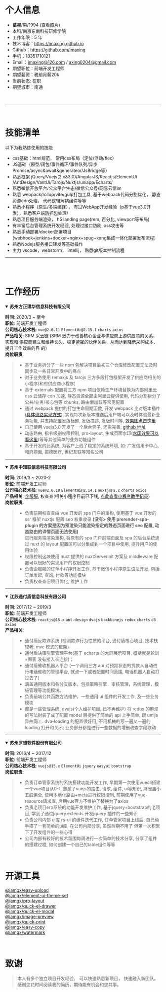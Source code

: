 # 个人信息

- **葛星**/男/1994 <span style="cursor: pointer" onclick="imagePreview(['https://cdn.jsdelivr.net/gh/imaxing/cdn@1.0.5/image/identification.png', 'https://cdn.jsdelivr.net/gh/imaxing/cdn@1.0.5/image/daily.png'])">(查看照片)</span>
- 本科/南京东南科技研修学院
- 工作年限：5 年
- 技术博客：<a href="https://imaxing.github.io" style="text-decoration: underline">https://imaxing.github.io</a>
- Github：<a href="https://github.com/imaxing" style="text-decoration: underline">https://github.com/imaxing</a>
- 手机：18351710121
- Email：imaxing@126.com / axing0204@gmail.com
- 期望职位：前端开发工程师
- 期望薪资：税前月薪20k
- 当前状态: 在职
- 期望城市：南通

<br />

---

<br />

# 技能清单
以下为我熟练使用的技能

- css基础：html规范， 常用css布局（定位/浮动/flex）
- JS基础（原型/闭包/事件循环/事件队列/异步 Promise/async&await&generateor/JsBridge等） 
- 熟悉框架 jQuery/Vuejs(2.x&3.0)/AngularJS/Reactjs/ElementUi
  /AntDesign/VantUi/Tarojs/Nuxtjs/uniapp/Echarts/
- 熟悉微信开放平台/公众平台生态/微信公众号/网易云信im
- 熟悉 webpack/rollup/vite/gulp打包工具, 基于webpack代码分割优化， 静态资源cdn处理， 代码逻辑解耦组件等等
- 熟悉小程序（原生/多端编译）， 有过WebApp开发经验（p基于vue3.0开发），熟悉客户端防抓包处理/
- 熟悉项目服务端渲染， h5 landing page(rem, 百分比, viewport等布局)
- 有丰富后台管理系统开发经验, 处理过接口防刷, xss攻击等
- 熟悉手动部署/docker部署项目(webhook+jenkins+docker+nginx+spug+kong集成一体化部署发布流程)
- 熟悉Nodejs服务接口转发等基础操作
- 主力 vscode，webstorm， intellij， 熟悉git版本控制流程

---

<br/>



<br/>

# 工作经历

<details open>
  <summary>
    <strong>苏州方正璞华信息科技有限公司</strong>
  </summary>

**时间**: 2020/3 ~ 至今 <br />
**职位**: 前端开发工程师<br />
**公司核心技术栈**: `vue@2.6.11` `ElementUi@2.15.1` `charts` `axios`<br />
**产品相关**: SRM 采云链 (SRM 致力于改善核心企业与供应商上游供应商的关系，实现和
供应商建立和维持长久、稳定紧密的伙伴关系，从而达到降低采购成本、提升工作效率的目
的)<br />
**岗位职责**:
> - 基于业务拆分了一些 npm 包解决项目最初三个仓库修改配置无法及时同步及一些日常开发中的痛点
> - 对于业务使用 remaxjs 及 tarojs 三方多段打包框架开发了供应商相关的小程序(和府供应商小程序)
> - 基于 externals 配置将三方 npm 项目依赖生产环境替换为内部阿里云 oss 云储存 cdn 加速, 静态资源全部由阿里云提供使用, 代码分割拆分了公共/业务/核心包等 chunks, 路由懒加载等常见配置
> - 通过 webpack 提供的打包生命周期函数, 开发 webpack 比对版本插件([具体思路实现方式](https://imaxing.github.io/#refresh-prod-code)), 实现每次新版本推送后用户端可以及时体验最新业务功能, 并支持配置发版标题, 发版描述, 发版时间等, <a href="https://tva1.sinaimg.cn/large/e6c9d24egy1h0pmk5v7crj22js0k2n0r.jpg" target="blank">效果图点击这里</a>
> - 自己使用 vuejs3.0 开发了一个后台壳子, 还需完善, [github 地址](https://github.com/imaxing/vue_quick_start_template)
> - 动态路由, 指令级别权限控制, pro-layout, 生成页面水印([水印效果可以看这里](https://imaxing.github.io/#water-mark))等等其他简单的业务功能组件
> - 基于开发的此系统, 为客户上线了稳定的系统环境, 如: 广发信用卡中心, 和府捞面, 振德医疗, 世纪互联等知名公司

---

</details>

<details open>
  <summary>
    <strong>苏州中知联信息科技有限公司</strong>
  </summary>

**时间**: 2019/3 ~ 2020-2<br />
**职位**: 前端开发工程师<br />
**公司核心技术栈**: `vue@2.6.10` `ElementUi@2.14.1` `nuxtjs@2.x` `charts` `axios`<br />
**产品相关**: [企服服](https://www.qcc.com/firm/53ae4ecb1021cc9942f83b0112a0ffb8.html), 权查查(相关小程序目前已下线, [点此查看小程序助手记录](https://tva1.sinaimg.cn/large/e6c9d24egy1h0pnyxas76j20wd0u0abr.jpg)<a href=""></a>)<br />
**岗位职责**:

> - 负责前期权查查由 vue 开发的 spa 门户的重构, 使用基于 vue 开发的 ssr 框架 nuxtjs 配置 seo 权重收录
> **(没有> 使用 prerender-spa-plugin 的方案是因为预渲染只能渲染指定的静态页面进行 seo 配置, 动态路由的详情页面无法使用)**
  <br />进行服务端渲染重构, 将原有的 spa 门户前端页面及 spa 的后台系统通过 nuxt 的 layout 配置区可以分集成到一个项目中使用, 提升用户的使用体验
> - 权限控制这块使用 nuxt 提供的 nuxtServerinit 方案及 middleware 配置可以很好的实现用户的权限控制
> - 负责企服服的订单小程序开发工作, 基于微信小程序原生语法开发, 包括订单发起, 查询, 付款等功能模块
> - 负责权查查旧项目优化, 维护工作

---

</details>
<details open>
  <summary>
    <strong>江苏通付盾信息科技有限公司</strong>
  </summary>

**时间**: 2017/12 ~ 2019/3 <br/>
**职位**: 前端开发工程师<br/>
**公司核心技术栈**: `reactjs@15.x` `ant-design` `dvajs` `backbonejs` `redux` `charts` `d3` `axios`<br/>
**产品相关**:

> - 通付盾反欺诈系统 (检测欺诈⾏为性质的平台, 通付盾核心项目, 技术栈较老, mvc 模式的框架)
> - 通付盾决策引擎管理平台(基于 echarts 的大屏展示项目, 概括就是轮训+图表 没有接入长连接)；
> - 通付盾催收机器⼈平台 (⼀个调用三方 api 对预期状态的贷款⼈自动进⾏电话催收的管理平台, 就点一下或者配置时间范围, 电话机器人自动打过去了)
> - 涵盖通⽤版本和各分⽀版本，包括策略引擎，审核管理，系统管理，模板管理等功能模块。
> - 负责前端公共函数⽅法维护，一些通⽤ ui 组件的开发工作, 及一些业务模块
> - 都是一些管理系统, dvajs(个人维护项目, 已不再维护) 将 redux 的麻烦的写法封装了成了配置 model 层提供了简单的 api 上手简单, 跟 umijs 异曲同工. dva-loading 的配置很好用, 不用机械的写一遍又一遍的 loading 打开和关闭; 业务部分都是进行一些数据的增删改查字段联动

---

</details>

<details open>
  <summary>
    <strong>苏州罗想软件股份有限公司</strong>
  </summary>

**时间**:  2016/4 ~ 2017/12<br/>
**职位**:  前端开发工程师<br/>
**公司核心技术栈**:  `vuejs@15.x` `ElementUi` `jquery` `easyui` `bootstrap`<br/>
**岗位职责**:
> - 负责订单管家系统的系统搭建功能开发工作, 早期第一次使用vuecli搭建一个vue项目从0-1, 熟悉了vuejs的路由, 请求, 组件, ui等知识, 麻雀虽小五脏俱全, 使用本地化路由+meta进行权限控制, 前期使用了vue-resource请求库, 后期vue官方不维护了替换为了axios
> - 负责老项目erp系统的功能开发维护工作, 基于jquery+bootstrap的老项目, 学到了通过jquery.extends 开发jquery 插件的一些知识
> - 负责公司内部 ui库 rs-ui  的组件迭代工作, 订单管家项目上线后, 自己动手搭了一套简单的ui库, 在公司内部分享, 虽然后期不用了 但第一次积累下了开发组件的一些心得
> - 公司内部有较好的技术氛围每周进行一次简单的技术分享, 分享了组件的搭建过程, 如何创建一个自己的table组件等等
</details>

<br/>

# 开源工具
  [@iamgx/easy-upload](https://www.npmjs.com/package/@iamgx/easy-upload)<br />
  [@iamgx/element-ui-theme-set](https://www.npmjs.com/package/@iamgx/element-ui-theme-set)<br />
  [@iamgx/pro-layout](https://www.npmjs.com/package/@iamgx/pro-layout)<br />
  [@iamgx/quick-el-drawer](https://www.npmjs.com/package/@iamgx/quick-el-drawer)<br />
  [@iamgx/quick-el-modal](https://www.npmjs.com/package/@iamgx/quick-el-modal)<br />
  [@iamgx/image-preview](https://www.npmjs.com/package/@iamgx/image-preview)<br />
  [@iamgx/quick-print](https://www.npmjs.com/package/@iamgx/quick-print)<br />
  [@iamgx/easy-copy](https://www.npmjs.com/package/@iamgx/easy-copy)<br />
  [@iamgx/watermark](https://www.npmjs.com/package/@iamgx/watermark)<br />

<br/>


# 致谢
> 本人有多个独立项目开发经验， 可以快速熟悉新项目， 快速融入新团队。<br/>
> 感谢您花时间阅读我的简历，期待能有机会和您共事。

